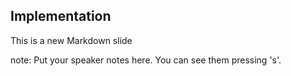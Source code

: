##  Implementation

This is a new Markdown slide

note:
    Put your speaker notes here.
    You can see them pressing 's'.
